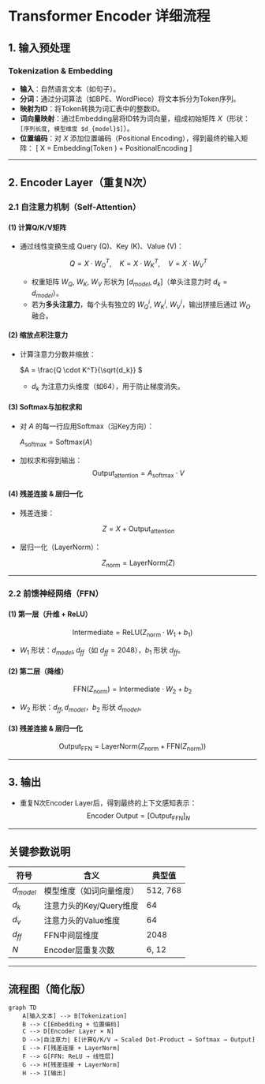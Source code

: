 # Transformer Encoder 详细流程

## 1. 输入预处理
### Tokenization & Embedding
- **输入**：自然语言文本（如句子）。
- **分词**：通过分词算法（如BPE、WordPiece）将文本拆分为Token序列。
- **映射为ID**：将Token转换为词汇表中的整数ID。
- **词向量映射**：通过Embedding层将ID转为词向量，组成初始矩阵 $X$（形状：`[序列长度, 模型维度 $d_{model}$]`）。
- **位置编码**：对 $X$ 添加位置编码（Positional Encoding），得到最终的输入矩阵：
  \[
  X = $\text{Embedding}$($\text{Token}$ ) + $\text{PositionalEncoding}$
  \]

---

## 2. Encoder Layer（重复N次）
### 2.1 自注意力机制（Self-Attention）
#### (1) 计算Q/K/V矩阵
- 通过线性变换生成 $\text{Query (Q)}、\text{Key (K)}、\text{Value (V)}$：
  
  $$Q = X  \cdot  W_Q^T, \quad K = X \cdot W_K^T, \quad V = X \cdot W_V^T$$
 
  - 权重矩阵 $W_Q$, $W_K$, $W_V$ 形状为 $[d_{model}, d_k]$（单头注意力时 $d_k = d_{model}$）。
  - 若为**多头注意力**，每个头有独立的 $W_Q^i$, $W_K^i$, $W_V^i$，输出拼接后通过 $W_O$ 融合。

#### (2) 缩放点积注意力
- 计算注意力分数并缩放：
  
  $A =  \frac{Q \cdot K^T}{\sqrt{d_k}} $
  
  - $d_k$ 为注意力头维度（如64），用于防止梯度消失。

#### (3) Softmax与加权求和
- 对 $A$ 的每一行应用Softmax（沿Key方向）：
 
   $A_{\text{softmax}}  = \text{Softmax}(A)$
 
- 加权求和得到输出：
  $$
  \text{Output}_{\text{attention}} = A_{\text{softmax}} \cdot V
  $$

#### (4) 残差连接 & 层归一化
- 残差连接：
 
  $$Z = X + \text{Output}_{\text{attention}}$$
 
- 层归一化（LayerNorm）：
  
  $$Z_{\text{norm}} = \text{LayerNorm}(Z)$$
 

---

### 2.2 前馈神经网络（FFN）
#### (1) 第一层（升维 + ReLU）
$$
\text{Intermediate} = \text{ReLU}(Z_{\text{norm}} \cdot W_1 + b_1)
$$
- $W_1$ 形状：$d_{model}, d_{ff}$（如 $d_{ff}=2048$），$b_1$ 形状 $d_{ff}$。

#### (2) 第二层（降维）
$$
\text{FFN}(Z_{\text{norm}}) = \text{Intermediate} \cdot W_2 + b_2
$$
- $W_2$ 形状：$d_{ff}, d_{model}$，$b_2$ 形状 $d_{model}$。

#### (3) 残差连接 & 层归一化
$$
\text{Output}_{\text{FFN}} = \text{LayerNorm}(Z_{\text{norm}} + \text{FFN}(Z_{\text{norm}}))
$$

---

## 3. 输出
- 重复N次Encoder Layer后，得到最终的上下文感知表示：
  $$
  \text{Encoder Output} = [\text{Output}_{\text{FFN}}]_N
  $$

---

## 关键参数说明
| 符号              | 含义                          | 典型值         |
|-------------------|-------------------------------|---------------|
| $d_{model}$       | 模型维度（如词向量维度）       | 512, 768      |
| $d_k$             | 注意力头的Key/Query维度        | 64            |
| $d_v$             | 注意力头的Value维度            | 64            |
| $d_{ff}$          | FFN中间层维度                 | 2048          |
| $N$               | Encoder层重复次数             | 6, 12         |

---

## 流程图（简化版）
```mermaid
graph TD
    A[输入文本] --> B[Tokenization]
    B --> C[Embedding + 位置编码]
    C --> D[Encoder Layer × N]
    D -->|自注意力| E[计算Q/K/V → Scaled Dot-Product → Softmax → Output]
    E --> F[残差连接 + LayerNorm]
    F --> G[FFN: ReLU → 线性层]
    G --> H[残差连接 + LayerNorm]
    H --> I[输出]
